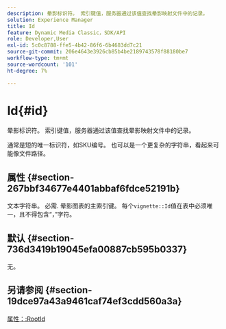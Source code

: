 ```yaml
---
description: 晕影标识符。 索引键值，服务器通过该值查找晕影映射文件中的记录。
solution: Experience Manager
title: Id
feature: Dynamic Media Classic，SDK/API
role: Developer,User
exl-id: 5c0c8788-ffe5-4b42-86f6-6b4683dd7c21
source-git-commit: 206e4643e3926cb85b4be2189743578f88180be7
workflow-type: tm+mt
source-wordcount: '101'
ht-degree: 7%

---
```


# Id{#id}

晕影标识符。 索引键值，服务器通过该值查找晕影映射文件中的记录。

通常是短的唯一标识符，如SKU编号。 也可以是一个更复杂的字符串，看起来可能像文件路径。

## 属性 {#section-267bbf34677e4401abbaf6fdce52191b}

文本字符串。 必需. 晕影图表的主索引键。 每个`vignette::Id`值在表中必须唯一，且不得包含“，”字符。

## 默认 {#section-736d3419b19045efa00887cb595b0337}

无。

## 另请参阅 {#section-19dce97a43a9461caf74ef3cdd560a3a}

[属性：:RootId](../../../../../ir-api/material-cat/image-rendering-api-ref/c-ir-material-catalog/c-ir-attributes-reference/r-ir-rootid.md#reference-54b42b7125824be593378c1accb70d5a)
